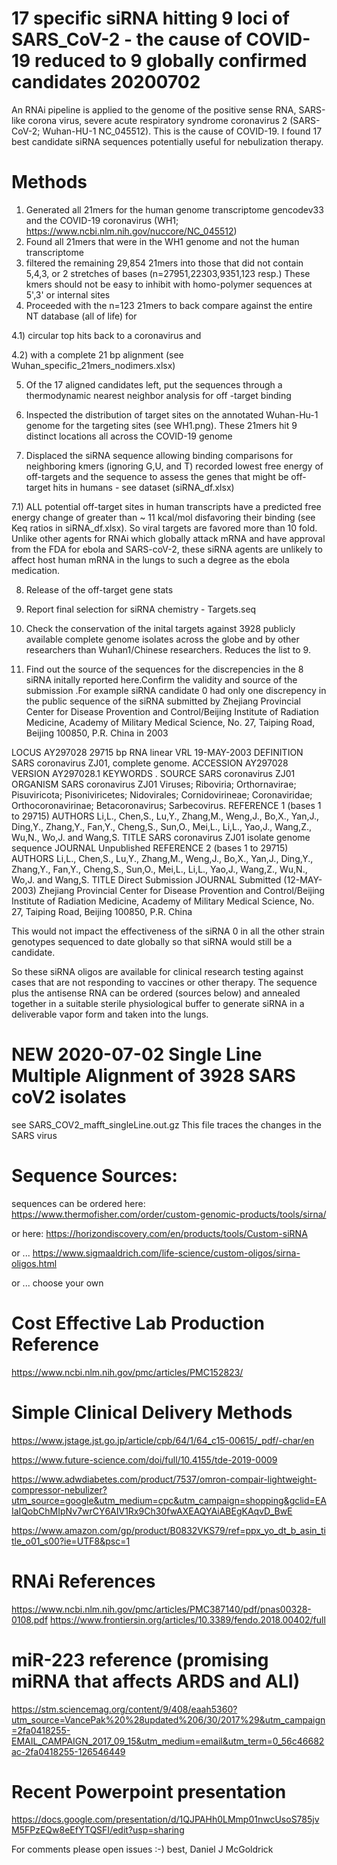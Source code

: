 # 17 specific siRNA hitting 9 loci of SARS_CoV-2 - the cause of COVID-19 reduced to 9 globally confirmed candidates 20200702 
An RNAi pipeline is applied to the genome of the positive sense RNA, SARS-like corona virus, severe acute respiratory syndrome coronavirus 2 (SARS-CoV-2; Wuhan-HU-1 NC_045512). This is the cause of COVID-19. I found 17 best candidate siRNA sequences potentially useful for nebulization therapy.

# Methods
1) Generated all 21mers for the human genome transcriptome gencodev33 and the COVID-19 coronavirus (WH1; https://www.ncbi.nlm.nih.gov/nuccore/NC_045512) 
2) Found all 21mers that were in the WH1 genome and not the human transcriptome
3) filtered the remaining 29,854 21mers into those that did not contain 5,4,3, or 2 stretches of bases (n=27951,22303,9351,123 resp.)
  These kmers should not be easy to inhibit with homo-polymer sequences at 5',3' or internal sites 
4) Proceeded with the n=123 21mers to back compare against the entire NT database (all of life) for 

  4.1) circular top hits back to a coronavirus and 
  
  4.2) with a complete 21 bp alignment (see Wuhan_specific_21mers_nodimers.xlsx)
  
5) Of the 17 aligned candidates left, put the sequences through a thermodynamic nearest neighbor analysis for off -target binding
  
6) Inspected the distribution of target sites on the annotated Wuhan-Hu-1 genome for the targeting sites (see WH1.png). These 21mers hit 9 distinct locations all across the COVID-19 genome

7) Displaced the siRNA sequence allowing binding comparisons for neighboring kmers (ignoring G,U, and T) recorded lowest free energy of off-targets and the sequence to assess the genes that might be off-target hits in humans  - see dataset (siRNA_df.xlsx)

7.1) ALL potential off-target sites in human transcripts have a predicted free energy change of greater than ~ 11 kcal/mol disfavoring their binding (see Keq ratios in siRNA_df.xlsx). So viral targets are favored more than 10 fold. Unlike other agents for RNAi which globally attack mRNA and have approval from the FDA for ebola and SARS-coV-2, these siRNA agents are unlikely to affect host human mRNA in the lungs to such a degree as the ebola medication.
 
8) Release of the off-target gene stats 
 
9) Report final selection for siRNA chemistry - Targets.seq

10) Check the conservation of the inital targets against 3928 publicly available complete genome isolates across the globe and by other researchers than Wuhan1/Chinese researchers. Reduces the list to 9.

11) Find out the source of the sequences for the discrepencies in the 8 siRNA initally reported here.Confirm the validity and source of the submission .For example siRNA candidate 0 had only one discrepency in the public sequence of the siRNA submitted by Zhejiang Provincial Center for Disease
            Provention and Control/Beijing Institute of Radiation Medicine,
            Academy of Military Medical Science, No. 27, Taiping Road, Beijing
            100850, P.R. China in 2003

LOCUS       AY297028               29715 bp    RNA     linear   VRL 19-MAY-2003
DEFINITION  SARS coronavirus ZJ01, complete genome.
ACCESSION   AY297028
VERSION     AY297028.1
KEYWORDS    .
SOURCE      SARS coronavirus ZJ01
  ORGANISM  SARS coronavirus ZJ01
            Viruses; Riboviria; Orthornavirae; Pisuviricota; Pisoniviricetes;
            Nidovirales; Cornidovirineae; Coronaviridae; Orthocoronavirinae;
            Betacoronavirus; Sarbecovirus.
REFERENCE   1  (bases 1 to 29715)
  AUTHORS   Li,L., Chen,S., Lu,Y., Zhang,M., Weng,J., Bo,X., Yan,J., Ding,Y.,
            Zhang,Y., Fan,Y., Cheng,S., Sun,O., Mei,L., Li,L., Yao,J., Wang,Z.,
            Wu,N., Wo,J. and Wang,S.
  TITLE     SARS coronavirus ZJ01 isolate genome sequence
  JOURNAL   Unpublished
REFERENCE   2  (bases 1 to 29715)
  AUTHORS   Li,L., Chen,S., Lu,Y., Zhang,M., Weng,J., Bo,X., Yan,J., Ding,Y.,
            Zhang,Y., Fan,Y., Cheng,S., Sun,O., Mei,L., Li,L., Yao,J., Wang,Z.,
            Wu,N., Wo,J. and Wang,S.
  TITLE     Direct Submission
  JOURNAL   Submitted (12-MAY-2003) Zhejiang Provincial Center for Disease
            Provention and Control/Beijing Institute of Radiation Medicine,
            Academy of Military Medical Science, No. 27, Taiping Road, Beijing
            100850, P.R. China
            
This would not impact the effectiveness of the siRNA 0 in all the other strain genotypes sequenced to date globally so that siRNA would still be a candidate.

So these siRNA oligos are available for clinical research testing against cases that are not responding to vaccines or other therapy. The sequence plus the antisense RNA can be ordered (sources below) and annealed together in a suitable sterile physiological buffer to generate siRNA in a deliverable vapor form and taken into the lungs.

# NEW 2020-07-02 Single Line Multiple Alignment of 3928 SARS coV2 isolates
see SARS_COV2_mafft_singleLine.out.gz
This file traces the changes in the SARS virus

# Sequence Sources:
sequences can be ordered here:
https://www.thermofisher.com/order/custom-genomic-products/tools/sirna/

or here:
https://horizondiscovery.com/en/products/tools/Custom-siRNA

or ...
https://www.sigmaaldrich.com/life-science/custom-oligos/sirna-oligos.html

or ...
choose your own

# Cost Effective Lab Production Reference

https://www.ncbi.nlm.nih.gov/pmc/articles/PMC152823/

# Simple Clinical Delivery Methods 
https://www.jstage.jst.go.jp/article/cpb/64/1/64_c15-00615/_pdf/-char/en

https://www.future-science.com/doi/full/10.4155/tde-2019-0009

https://www.adwdiabetes.com/product/7537/omron-compair-lightweight-compressor-nebulizer?utm_source=google&utm_medium=cpc&utm_campaign=shopping&gclid=EAIaIQobChMIpNv7wrCY6AIV1Rx9Ch30fwAXEAQYAiABEgKAqvD_BwE

https://www.amazon.com/gp/product/B0832VKS79/ref=ppx_yo_dt_b_asin_title_o01_s00?ie=UTF8&psc=1

# RNAi References
https://www.ncbi.nlm.nih.gov/pmc/articles/PMC387140/pdf/pnas00328-0108.pdf
https://www.frontiersin.org/articles/10.3389/fendo.2018.00402/full

# miR-223 reference (promising miRNA that affects ARDS and ALI)
https://stm.sciencemag.org/content/9/408/eaah5360?utm_source=VancePak%20%28updated%206/30/2017%29&utm_campaign=2fa0418255-EMAIL_CAMPAIGN_2017_09_15&utm_medium=email&utm_term=0_56c46682ac-2fa0418255-126546449

# Recent Powerpoint presentation

https://docs.google.com/presentation/d/1QJPAHh0LMmp01nwcUsoS785jvM5FPzEQw8eEfYTQSFI/edit?usp=sharing

For comments please open issues :-)
best,
Daniel J McGoldrick
